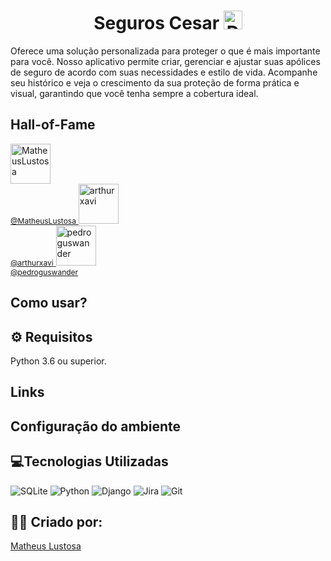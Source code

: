 <h1 align="center">Seguros Cesar <img src="https://github.com/user-attachments/assets/47d54f58-3607-488c-9df2-8646c6bfe1fe" alt="Descrição da imagem" width="30"/></h1> 

Oferece uma solução personalizada para proteger o que é mais importante para você. Nosso aplicativo permite criar, gerenciar e ajustar suas apólices de seguro de acordo com suas necessidades e estilo de vida. Acompanhe seu histórico e veja o crescimento da sua proteção de forma prática e visual, garantindo que você tenha sempre a cobertura ideal.

## Hall-of-Fame
<!-- markdown-contributors -->
<a href="https://github.com/MatheusLustosa">
                    <img src="https://avatars.githubusercontent.com/u/108696459?v=4&s=64" width="64" height="64" alt="MatheusLustosa"/>
                    <br>
                    <span style="font-size: 12px;">@MatheusLustosa</span>
                  </a>
<a href="https://github.com/arthurxavi">
                    <img src="https://avatars.githubusercontent.com/u/169710371?v=4&s=64" width="64" height="64" alt="arthurxavi"/>
                    <br>
                    <span style="font-size: 12px;">@arthurxavi</span>
                  </a>
<a href="https://github.com/pedroguswander">
                    <img src="https://avatars.githubusercontent.com/u/168600233?v=4&s=64" width="64" height="64" alt="pedroguswander"/>
                    <br>
                    <span style="font-size: 12px;">@pedroguswander</span>
                  </a>
<!-- /markdown-contributors -->

## Como usar?

## ⚙️ Requisitos
Python 3.6 ou superior.

## Links 

## Configuração do ambiente

## 💻Tecnologias Utilizadas
![SQLite](https://img.shields.io/badge/sqlite-%2307405e.svg?style=for-the-badge&logo=sqlite&logoColor=white)
![Python](https://img.shields.io/badge/python-3670A0?style=for-the-badge&logo=python&logoColor=ffdd54)
![Django](https://img.shields.io/badge/django-%23092E20.svg?style=for-the-badge&logo=django&logoColor=white)
![Jira](https://img.shields.io/badge/jira-%230A0FFF.svg?style=for-the-badge&logo=jira&logoColor=white)
![Git](https://img.shields.io/badge/git-%23F05033.svg?style=for-the-badge&logo=git&logoColor=white)
## 🙋‍♂️ Criado por:
[Matheus Lustosa](https://github.com/MatheusLustosa)


